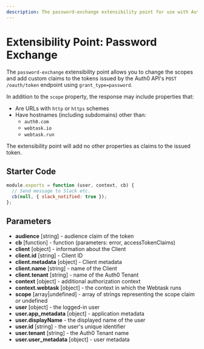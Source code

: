 ```yaml
---
description: The password-exchange extensibility point for use with Auth0 Hooks
---
```


# Extensibility Point: Password Exchange

The `password-exchange` extensibility point allows you to change the scopes and add custom claims to the tokens issued by the Auth0 API's `POST /oauth/token` endpoint using `grant_type=password`.

In addition to the `scope` property, the response may include properties that:

* Are URLs with `http` or `https` schemes
* Have hostnames (including subdomains) other than:
  * `auth0.com`
  * `webtask.io`
  * `webtask.run`

The extensibility point will add no other properties as claims to the issued token.

## Starter Code

```js
module.exports = function (user, context, cb) {
  // Send message to Slack etc.
  cb(null, { slack_notified: true });
};
```

## Parameters

* **audience** [string] - audience claim of the token
* **cb** [function] - function (parameters: error, accessTokenClaims)
* **client** [object] - information about the Client
* **client.id** [string] - Client ID
* **client.metadata** [object] - Client metadata
* **client.name** [string] - name of the Client
* **client.tenant** [string] - name of the Auth0 Tenant
* **context** [object] - additional authorization context
* **context.webtask** [object] - the context in which the Webtask runs
* **scope** [array|undefined] - array of strings representing the scope claim *or* undefined
* **user** [object] - the logged-in user
* **user.app_metadata** [object] - application metadata
* **user.displayName** - the displayed name of the user
* **user.id** [string] - the user's unique identifier
* **user.tenant** [string] - the Auth0 Tenant name
* **user.user_metadata** [object] - user metadata

